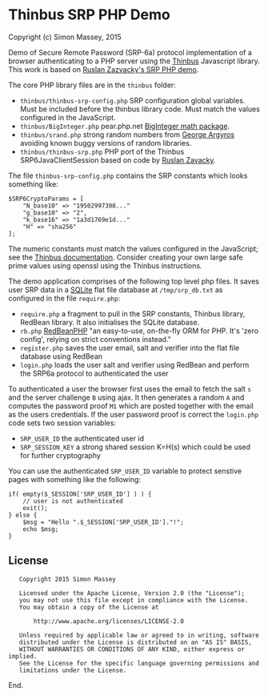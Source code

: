 # Thinbus SRP PHP Demo

Copyright (c) Simon Massey, 2015

Demo of Secure Remote Password (SRP-6a) protocol implementation of a browser authenticating to a PHP server using the [Thinbus](https://bitbucket.org/simon_massey/thinbus-srp-js) Javascript library. This work is based on [Ruslan Zazvacky's SRP PHP demo](https://github.com/RuslanZavacky/srp-6a-demo). 

The core PHP library files are in the `thinbus` folder:

* `thinbus/thinbus-srp-config.php` SRP configuration global variables. Must be included before the thinbus library code. Must match the values configured in the JavaScript. 
* `thinbus/BigInteger.php` pear.php.net [BigInteger math package](http://pear.php.net/package/BigInteger).
* `thinbus/srand.php` strong random numbers from [George Argyros](https://github.com/GeorgeArgyros/Secure-random-bytes-in-PHP) avoiding known buggy versions of random libraries. 
* `thinbus/thinbus-srp.php` PHP port of the Thinbus SRP6JavaClientSession based on code by [Ruslan Zavacky](https://github.com/RuslanZavacky/srp-6a-demo).

The file `thinbus-srp-config.php` contains the SRP constants which looks something like: 

```
$SRP6CryptoParams = [
    "N_base10" => "19502997308..."
    "g_base10" => "2",
    "k_base16" => "1a3d1769e1d..."
    "H" => "sha256"
];
```

The numeric constants must match the values configured in the JavaScript; see the [Thinbus documentation](https://bitbucket.org/simon_massey/thinbus-srp-js). Consider creating your own large safe prime values using openssl using the Thinbus instructions. 

The demo application comprises of the following top level php files. It saves user SRP data in a [SQLite](http://php.net/manual/en/book.sqlite.php) flat file database at `/tmp/srp_db.txt` as configured in the file `require.php`: 

* `require.php` a fragment to pull in the SRP constants, Thinbus library, RedBean library. It also initialises the SQLite database. 
* `rb.php` [RedBeanPHP](http://redbeanphp.com) "an easy-to-use, on-the-fly ORM for PHP. It's 'zero config', relying on strict conventions instead."
* `register.php` saves the user email, salt and verifier into the flat file database using RedBean  
* `login.php` loads the user salt and verifier using RedBean and perform the SRP6a protocol to authenticated the user 

To authenticated a user the browser first uses the email to fetch the salt `s` and the server challenge `B` using ajax. It then generates a random `A` and computes the password proof `M1` which are posted together with the email as the users credentials. If the user password proof is correct the `login.php` code sets two session variables:

* `SRP_USER_ID` the authenticated user id
* `SRP_SESSION_KEY` a strong shared session K=H(s) which could be used for further cryptography

You can use the authenticated `SRP_USER_ID` variable to protect senstive pages with something like the following: 

```
if( empty($_SESSION['SRP_USER_ID'] ) ) {
    // user is not authenticated
    exit();
} else {
    $msg = "Hello ".$_SESSION['SRP_USER_ID']."!";
    echo $msg;
}
```

## License

```
   Copyright 2015 Simon Massey

   Licensed under the Apache License, Version 2.0 (the "License");
   you may not use this file except in compliance with the License.
   You may obtain a copy of the License at

       http://www.apache.org/licenses/LICENSE-2.0

   Unless required by applicable law or agreed to in writing, software
   distributed under the License is distributed on an "AS IS" BASIS,
   WITHOUT WARRANTIES OR CONDITIONS OF ANY KIND, either express or implied.
   See the License for the specific language governing permissions and
   limitations under the License.
```
   
End.